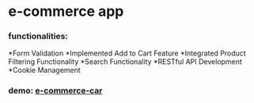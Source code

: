 # e-commerce app

### functionalities:
  *Form Validation
  *Implemented Add to Cart Feature
  *Integrated Product Filtering Functionality
  *Search Functionality
  *RESTful API Development
  *Cookie Management

### demo: [e-commerce-car](https://e-commerce-car.netlify.app/)

